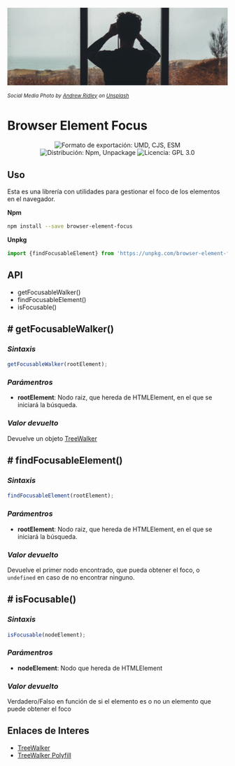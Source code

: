 ![Tree](./header.png)

<sup>_Social Media Photo by [Andrew Ridley](https://unsplash.com/@aridley88) on [Unsplash](https://unsplash.com/photos/ER6_i8FhQIw)_</sup>

# Browser Element Focus

<p align="center">
  <img alt="Formato de exportación: UMD, CJS, ESM" src="https://img.shields.io/badge/fomat-umd%20cjs%20esm-yellowgreen" />
  <img alt="Distribución: Npm, Unpackage" src="https://img.shields.io/badge/%F0%9F%93%A6-npm%20unpk-yellowgreen" />
  <img alt="Licencia: GPL 3.0" src="https://img.shields.io/badge/GPL 3.0-license-yellowgreen" />
</p>

## Uso

Esta es una librería con utilidades para gestionar el foco de los elementos en el navegador.

**Npm**
```sh
npm install --save browser-element-focus
```

**Unpkg**
```javascript
import {findFocusableElement} from 'https://unpkg.com/browser-element-focus?module'
```

## API

* getFocusableWalker()
* findFocusableElement()
* isFocusable()

## # getFocusableWalker()
### _Sintaxis_
```javascript
getFocusableWalker(rootElement);
```
### _Parámentros_
* **rootElement**: Nodo raiz, que hereda de HTMLElement, en el que se iniciará la búsqueda.
### _Valor devuelto_
Devuelve un objeto [TreeWalker](https://developer.mozilla.org/en-US/docs/Web/API/TreeWalker)

## # findFocusableElement()
### _Sintaxis_
```javascript
findFocusableElement(rootElement);
```
### _Parámentros_
* **rootElement**: Nodo raiz, que hereda de HTMLElement, en el que se iniciará la búsqueda.
### _Valor devuelto_
Devuelve el primer nodo encontrado, que pueda obtener el foco, o `undefined` en caso de no encontrar ninguno.

## # isFocusable()
### _Sintaxis_
```javascript
isFocusable(nodeElement);
```
### _Parámentros_
* **nodeElement**: Nodo que hereda de HTMLElement
### _Valor devuelto_
Verdadero/Falso en función de si el elemento es o no un elemento que puede obtener el foco



## __Enlaces de Interes__

* [TreeWalker](https://developer.mozilla.org/en-US/docs/Web/API/TreeWalker)
* [TreeWalker Polyfill](https://gist.github.com/kindy/eb7e2581265fb80aae11ab50f668ec20)